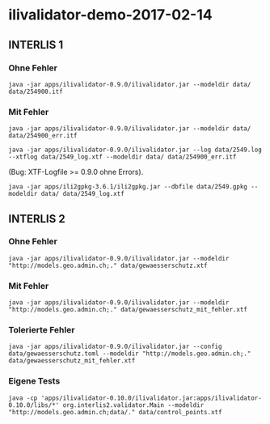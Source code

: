 # ilivalidator-demo-2017-02-14

## INTERLIS 1

### Ohne Fehler

`java -jar apps/ilivalidator-0.9.0/ilivalidator.jar --modeldir data/ data/254900.itf`

### Mit Fehler

`java -jar apps/ilivalidator-0.9.0/ilivalidator.jar --modeldir data/ data/254900_err.itf`

`java -jar apps/ilivalidator-0.9.0/ilivalidator.jar --log data/2549.log --xtflog data/2549_log.xtf --modeldir data/ data/254900_err.itf`

(Bug: XTF-Logfile >= 0.9.0 ohne Errors).

`java -jar apps/ili2gpkg-3.6.1/ili2gpkg.jar --dbfile data/2549.gpkg --modeldir data/ data/2549_log.xtf`


## INTERLIS 2

### Ohne Fehler

`java -jar apps/ilivalidator-0.9.0/ilivalidator.jar --modeldir "http://models.geo.admin.ch;." data/gewaesserschutz.xtf`

### Mit Fehler

`java -jar apps/ilivalidator-0.9.0/ilivalidator.jar --modeldir "http://models.geo.admin.ch;." data/gewaesserschutz_mit_fehler.xtf`

### Tolerierte Fehler

`java -jar apps/ilivalidator-0.9.0/ilivalidator.jar --config data/gewaesserschutz.toml --modeldir "http://models.geo.admin.ch;." data/gewaesserschutz_mit_fehler.xtf`


### Eigene Tests

`java -cp 'apps/ilivalidator-0.10.0/ilivalidator.jar:apps/ilivalidator-0.10.0/libs/*' org.interlis2.validator.Main --modeldir "http://models.geo.admin.ch;data/." data/control_points.xtf`





